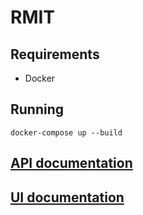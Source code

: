 # RMIT

## Requirements
* Docker

## Running
```
docker-compose up --build
```

## [API documentation](api/README.md)

## [UI documentation](ui/README.md)